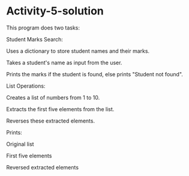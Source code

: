 # Activity-5-solution

This program does two tasks:

Student Marks Search:

Uses a dictionary to store student names and their marks.

Takes a student's name as input from the user.

Prints the marks if the student is found, else prints "Student not found".

List Operations:

Creates a list of numbers from 1 to 10.

Extracts the first five elements from the list.

Reverses these extracted elements.

Prints:

Original list

First five elements

Reversed extracted elements
